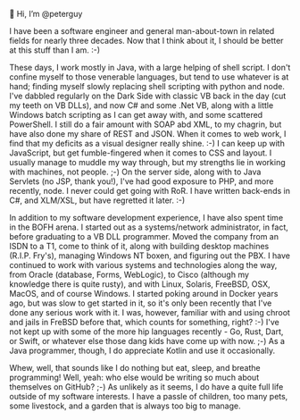 👋 Hi, I’m @peterguy

I have been a software engineer and general man-about-town in related fields for nearly three decades. Now that I think about it, I should be better at this stuff than I am. :-)

These days, I work mostly in Java, with a large helping of shell script. I don't confine myself to those venerable languages, but tend to use whatever is at hand; finding myself slowly replacing shell scripting with python and node. I've dabbled regularly on the Dark Side with classic VB back in the day (cut my teeth on VB DLLs), and now C# and some .Net VB, along with a little Windows batch scripting as I can get away with, and some scattered PowerShell. I still do a fair amount with SOAP abd XML, to my chagrin, but have also done my share of REST and JSON. When it comes to web work, I find that my deficits as a visual designer really shine. :-) I can keep up with JavaScript, but get fumble-fingered when it comes to CSS and layout. I usually manage to muddle my way through, but my strengths lie in working with machines, not people. ;-) On the server side, along with to Java Servlets (no JSP, thank you!), I've had good exposure to PHP, and more recently, node. I never could get going with RoR. I have written back-ends in C#, and XLM/XSL, but have regretted it later. :-)

In addition to my software development experience, I have also spent time in the BOFH arena. I started out as a systems/network administrator, in fact, before graduating to a VB DLL programmer. Moved the company from an ISDN to a T1, come to think of it, along with building desktop machines (R.I.P. Fry's), managing Windows NT boxen, and figuring out the PBX. I have continued to work with various systems and technologies along the way, from Oracle (database, Forms, WebLogic), to Cisco (although my knowledge there is quite rusty), and with Linux, Solaris, FreeBSD, OSX, MacOS, and of course Windows. I started poking around in Docker years ago, but was slow to get started in it, so it's only been recently that I've done any serious work with it. I was, however, familiar with and using chroot and jails in FreBSD before that, which counts for something, right? :-) I've not kept up with some of the more hip languages recently - Go, Rust, Dart, or Swift, or whatever else those dang kids have come up with now. ;-) As a Java programmer, though, I do appreciate Kotlin and use it occasionally.

Whew, well, that sounds like I do nothing but eat, sleep, and breathe programming! Well, yeah: who else would be writing so much about themselves on GitHub? ;-) As unlikely as it seems, I do have a quite full life outside of my software interests. I have a passle of children, too many pets, some livestock, and a garden that is always too big to manage.

<!---
peterguy/peterguy is a ✨ special ✨ repository because its `README.md` (this file) appears on your GitHub profile.
You can click the Preview link to take a look at your changes.
--->
